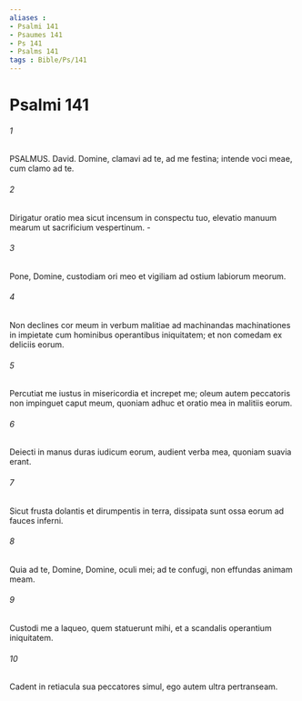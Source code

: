 ```yaml
---
aliases : 
- Psalmi 141
- Psaumes 141
- Ps 141
- Psalms 141
tags : Bible/Ps/141
---
```


# Psalmi 141

###### 1
PSALMUS. David. Domine, clamavi ad te, ad me festina; intende voci meae, cum clamo ad te.
###### 2
Dirigatur oratio mea sicut incensum in conspectu tuo, elevatio manuum mearum ut sacrificium vespertinum. -
###### 3
Pone, Domine, custodiam ori meo et vigiliam ad ostium labiorum meorum.
###### 4
Non declines cor meum in verbum malitiae ad machinandas machinationes in impietate cum hominibus operantibus iniquitatem; et non comedam ex deliciis eorum.
###### 5
Percutiat me iustus in misericordia et increpet me; oleum autem peccatoris non impinguet caput meum, quoniam adhuc et oratio mea in malitiis eorum.
###### 6
Deiecti in manus duras iudicum eorum, audient verba mea, quoniam suavia erant.
###### 7
Sicut frusta dolantis et dirumpentis in terra, dissipata sunt ossa eorum ad fauces inferni.
###### 8
Quia ad te, Domine, Domine, oculi mei; ad te confugi, non effundas animam meam.
###### 9
Custodi me a laqueo, quem statuerunt mihi, et a scandalis operantium iniquitatem.
###### 10
Cadent in retiacula sua peccatores simul, ego autem ultra pertranseam.
